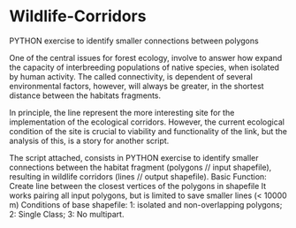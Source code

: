 # Wildlife-Corridors

PYTHON exercise to identify smaller connections between polygons

One of the central issues for forest ecology, involve to answer how expand the capacity of interbreeding populations of native species, when isolated by human activity. The called connectivity, is dependent of several environmental factors, however, will always be greater, in the shortest distance between the habitats fragments.

In principle, the  line represent  the more interesting site for the implementation of the ecological corridors. However, the current ecological condition of the site is crucial to  viability and functionality of the link, but the analysis of this, is a story for another script.

The script attached, consists in PYTHON exercise to identify smaller connections between the habitat fragment  (polygons // input shapefile), resulting in wildlife corridors (lines // output shapefile).
Basic Function: Create line between the closest vertices of the polygons in shapefile
It works pairing all input polygons, but is limited to save smaller lines (< 10000 m) 
Conditions of base shapefile: 1: isolated and non-overlapping polygons; 2: Single Class; 3: No multipart.
